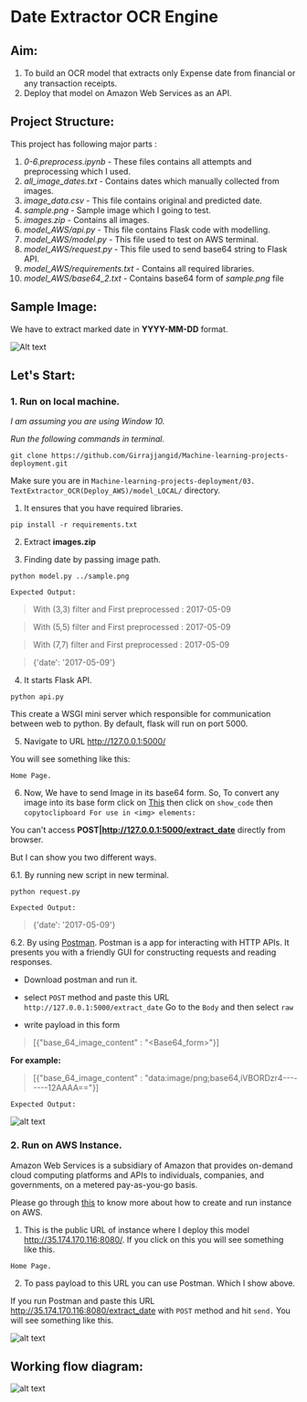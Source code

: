 # Date Extractor OCR Engine

## Aim: 
1. To build an OCR model that extracts only Expense date from ﬁnancial or any transaction receipts. 
2. Deploy that model on Amazon Web Services as an API.

## Project Structure:
This project has following major parts :

1. _0-6.preprocess.ipynb_ - These files contains all attempts and preprocessing which I used.
2. _all_image_dates.txt_ - Contains dates which manually collected from images.
3. _image_data.csv_ - This file contains original and predicted date.
4. _sample.png_ - Sample image which I going to test.
5. _images.zip_ - Contains all images.
6. _model_AWS/api.py_ - This file contains Flask code with modelling.
7. _model_AWS/model.py_ - This file used to test on AWS terminal.
8. _model_AWS/request.py_ - This file used to send base64 string to Flask API.
9. _model_AWS/requirements.txt_ - Contains all required libraries.
10. _model_AWS/base64_2.txt_ - Contains base64 form of *sample.png* file

## Sample Image:

We have to extract marked date in **YYYY-MM-DD** format.

![Alt text](https://github.com/Girrajjangid/Machine-learning-projects-deployment/blob/master/03.%20TextExtractor_OCR(Deploy_AWS)/sample.png)

## Let's Start:
### 1. Run on local machine.
*I am assuming you are using Window 10.*

*Run the following commands in terminal.*

```
git clone https://github.com/Girrajjangid/Machine-learning-projects-deployment.git
```

Make sure you are in `Machine-learning-projects-deployment/03. TextExtractor_OCR(Deploy_AWS)/model_LOCAL/` directory.

1. It ensures that you have required libraries.
```
pip install -r requirements.txt
```
2. Extract **images.zip**

3. Finding date by passing image path.
```
python model.py ../sample.png
```
`Expected Output:`
> With (3,3) filter and First preprocessed :  2017-05-09

> With (5,5) filter and First preprocessed :  2017-05-09

> With (7,7) filter and First preprocessed :  2017-05-09

> {'date': '2017-05-09'}

4. It starts Flask API.
```
python api.py
```
This create a WSGI mini server which responsible for communication between web to python.
By default, flask will run on port 5000.

5. Navigate to URL http://127.0.0.1:5000/

You will see something like this:

`Home Page.`


6. Now, We have to send Image in its base64 form. So, To convert any image into its base form click on [This](https://www.base64-image.de/) then click on `show_code` then `copytoclipboard For use in <img> elements:`

You can't access **POST|http://127.0.0.1:5000/extract_date** directly from browser. 

But I can show you two different ways.

6.1. By running new script in new terminal.

```
python request.py
```

`Expected Output:`

> {'date': '2017-05-09'}

6.2. By using [Postman](https://www.getpostman.com/). Postman is a app for interacting with HTTP APIs. It presents you with a friendly GUI for constructing requests and reading responses. 

* Download postman and run it.

* select `POST` method and paste this URL `http://127.0.0.1:5000/extract_date`
Go to the `Body` and then select `raw`

* write payload in this form 

>[{"base_64_image_content" : "<Base64_form>"}]

**For example:**

>[{"base_64_image_content" : "data:image/png;base64,iVBORDzr4--------12AAAA=="}]

`Expected Output:`

![alt text](https://github.com/Girrajjangid/Machine-learning-projects-deployment/blob/master/03.%20TextExtractor_OCR(Deploy_AWS)/utils/1.png)

### 2. Run on AWS Instance.

Amazon Web Services is a subsidiary of Amazon that provides on-demand cloud computing platforms and APIs to individuals, companies, and governments, on a metered pay-as-you-go basis.

Please go through [this](https://aws.amazon.com/ec2/getting-started/) to know more about how to create and run instance on AWS.

1. This is the public URL of instance where I deploy this model http://35.174.170.116:8080/. If you click on this you will see something like this.

`Home Page.`

2. To pass payload to this URL you can use Postman. Which I show above.

If you run Postman and paste this URL http://35.174.170.116:8080/extract_date with `POST` method and hit `send.`
You will see something like this.

![alt text](https://github.com/Girrajjangid/Machine-learning-projects-deployment/blob/master/03.%20TextExtractor_OCR(Deploy_AWS)/utils/2.png)

## Working flow diagram:

![alt text](https://github.com/Girrajjangid/Machine-learning-projects-deployment/blob/master/03.%20TextExtractor_OCR(Deploy_AWS)/utils/3.jpg)







